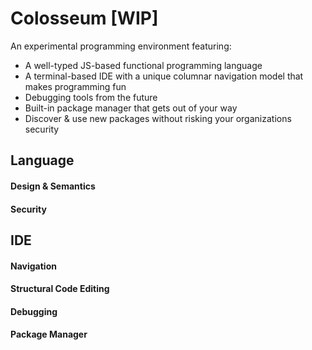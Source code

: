 # Colosseum [WIP]

An experimental programming environment featuring:

- A well-typed JS-based functional programming language
- A terminal-based IDE with a unique columnar navigation model that makes programming fun
- Debugging tools from the future
- Built-in package manager that gets out of your way
- Discover & use new packages without risking your organizations security 

## Language

#### Design & Semantics
#### Security 

## IDE

#### Navigation
#### Structural Code Editing
#### Debugging
#### Package Manager

